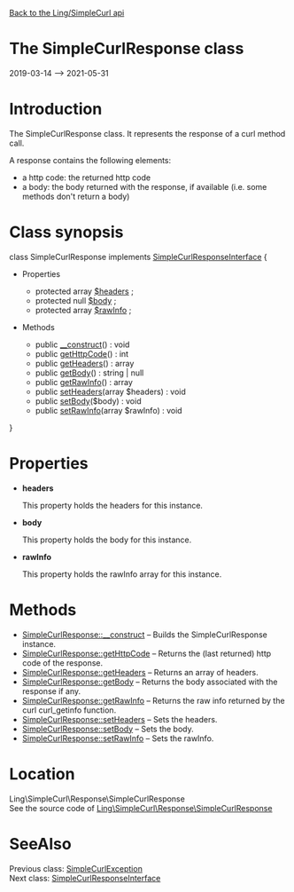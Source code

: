 [Back to the Ling/SimpleCurl api](https://github.com/lingtalfi/SimpleCurl/blob/master/doc/api/Ling/SimpleCurl.md)



The SimpleCurlResponse class
================
2019-03-14 --> 2021-05-31






Introduction
============

The SimpleCurlResponse class.
It represents the response of a curl method call.

A response contains the following elements:

- a http code: the returned http code
- a body: the body returned with the response, if available (i.e. some methods don't return a body)



Class synopsis
==============


class <span class="pl-k">SimpleCurlResponse</span> implements [SimpleCurlResponseInterface](https://github.com/lingtalfi/SimpleCurl/blob/master/doc/api/Ling/SimpleCurl/Response/SimpleCurlResponseInterface.md) {

- Properties
    - protected array [$headers](#property-headers) ;
    - protected null [$body](#property-body) ;
    - protected array [$rawInfo](#property-rawInfo) ;

- Methods
    - public [__construct](https://github.com/lingtalfi/SimpleCurl/blob/master/doc/api/Ling/SimpleCurl/Response/SimpleCurlResponse/__construct.md)() : void
    - public [getHttpCode](https://github.com/lingtalfi/SimpleCurl/blob/master/doc/api/Ling/SimpleCurl/Response/SimpleCurlResponse/getHttpCode.md)() : int
    - public [getHeaders](https://github.com/lingtalfi/SimpleCurl/blob/master/doc/api/Ling/SimpleCurl/Response/SimpleCurlResponse/getHeaders.md)() : array
    - public [getBody](https://github.com/lingtalfi/SimpleCurl/blob/master/doc/api/Ling/SimpleCurl/Response/SimpleCurlResponse/getBody.md)() : string | null
    - public [getRawInfo](https://github.com/lingtalfi/SimpleCurl/blob/master/doc/api/Ling/SimpleCurl/Response/SimpleCurlResponse/getRawInfo.md)() : array
    - public [setHeaders](https://github.com/lingtalfi/SimpleCurl/blob/master/doc/api/Ling/SimpleCurl/Response/SimpleCurlResponse/setHeaders.md)(array $headers) : void
    - public [setBody](https://github.com/lingtalfi/SimpleCurl/blob/master/doc/api/Ling/SimpleCurl/Response/SimpleCurlResponse/setBody.md)($body) : void
    - public [setRawInfo](https://github.com/lingtalfi/SimpleCurl/blob/master/doc/api/Ling/SimpleCurl/Response/SimpleCurlResponse/setRawInfo.md)(array $rawInfo) : void

}




Properties
=============

- <span id="property-headers"><b>headers</b></span>

    This property holds the headers for this instance.
    
    

- <span id="property-body"><b>body</b></span>

    This property holds the body for this instance.
    
    

- <span id="property-rawInfo"><b>rawInfo</b></span>

    This property holds the rawInfo array for this instance.
    
    



Methods
==============

- [SimpleCurlResponse::__construct](https://github.com/lingtalfi/SimpleCurl/blob/master/doc/api/Ling/SimpleCurl/Response/SimpleCurlResponse/__construct.md) &ndash; Builds the SimpleCurlResponse instance.
- [SimpleCurlResponse::getHttpCode](https://github.com/lingtalfi/SimpleCurl/blob/master/doc/api/Ling/SimpleCurl/Response/SimpleCurlResponse/getHttpCode.md) &ndash; Returns the (last returned) http code of the response.
- [SimpleCurlResponse::getHeaders](https://github.com/lingtalfi/SimpleCurl/blob/master/doc/api/Ling/SimpleCurl/Response/SimpleCurlResponse/getHeaders.md) &ndash; Returns an array of headers.
- [SimpleCurlResponse::getBody](https://github.com/lingtalfi/SimpleCurl/blob/master/doc/api/Ling/SimpleCurl/Response/SimpleCurlResponse/getBody.md) &ndash; Returns the body associated with the response if any.
- [SimpleCurlResponse::getRawInfo](https://github.com/lingtalfi/SimpleCurl/blob/master/doc/api/Ling/SimpleCurl/Response/SimpleCurlResponse/getRawInfo.md) &ndash; Returns the raw info returned by the curl curl_getinfo function.
- [SimpleCurlResponse::setHeaders](https://github.com/lingtalfi/SimpleCurl/blob/master/doc/api/Ling/SimpleCurl/Response/SimpleCurlResponse/setHeaders.md) &ndash; Sets the headers.
- [SimpleCurlResponse::setBody](https://github.com/lingtalfi/SimpleCurl/blob/master/doc/api/Ling/SimpleCurl/Response/SimpleCurlResponse/setBody.md) &ndash; Sets the body.
- [SimpleCurlResponse::setRawInfo](https://github.com/lingtalfi/SimpleCurl/blob/master/doc/api/Ling/SimpleCurl/Response/SimpleCurlResponse/setRawInfo.md) &ndash; Sets the rawInfo.





Location
=============
Ling\SimpleCurl\Response\SimpleCurlResponse<br>
See the source code of [Ling\SimpleCurl\Response\SimpleCurlResponse](https://github.com/lingtalfi/SimpleCurl/blob/master/Response/SimpleCurlResponse.php)



SeeAlso
==============
Previous class: [SimpleCurlException](https://github.com/lingtalfi/SimpleCurl/blob/master/doc/api/Ling/SimpleCurl/Exception/SimpleCurlException.md)<br>Next class: [SimpleCurlResponseInterface](https://github.com/lingtalfi/SimpleCurl/blob/master/doc/api/Ling/SimpleCurl/Response/SimpleCurlResponseInterface.md)<br>
